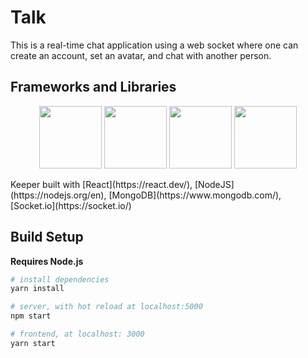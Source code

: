 # Talk
This is a real-time chat application using a web socket where one can create an account, set an avatar, and chat with another person.

## Frameworks and Libraries
<p align="center">
    <img width="100" src="https://upload.wikimedia.org/wikipedia/commons/thumb/3/30/React_Logo_SVG.svg/1200px-React_Logo_SVG.svg.png">
    <img width="100" src="https://upload.wikimedia.org/wikipedia/commons/thumb/d/d9/Node.js_logo.svg/1200px-Node.js_logo.svg.png">
    <img width="100" src="https://cdn.icon-icons.com/icons2/2415/PNG/512/mongodb_original_wordmark_logo_icon_146425.png">
    <img width="100" src="https://upload.wikimedia.org/wikipedia/commons/thumb/9/96/Socket-io.svg/1200px-Socket-io.svg.png">
</p>
Keeper built with [React](https://react.dev/), [NodeJS](https://nodejs.org/en), [MongoDB](https://www.mongodb.com/), [Socket.io](https://socket.io/)

## Build Setup

**Requires Node.js**

```bash
# install dependencies
yarn install

# server, with hot reload at localhost:5000
npm start

# frontend, at localhost: 3000
yarn start

```
